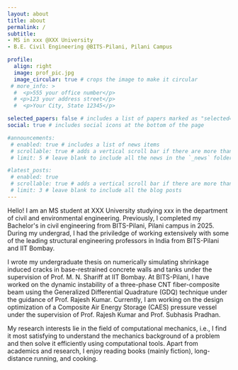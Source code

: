 ```yaml
---
layout: about
title: about
permalink: /
subtitle:
- MS in xxx @XXX University
- B.E. Civil Engineering @BITS-Pilani, Pilani Campus

profile:
  align: right
  image: prof_pic.jpg
  image_circular: true # crops the image to make it circular
 # more_info: >
  #  <p>555 your office number</p>
  # <p>123 your address street</p>
  #  <p>Your City, State 12345</p>

selected_papers: false # includes a list of papers marked as "selected={true}"
social: true # includes social icons at the bottom of the page

#announcements:
 # enabled: true # includes a list of news items
 # scrollable: true # adds a vertical scroll bar if there are more than 3 news items
 # limit: 5 # leave blank to include all the news in the `_news` folder

#latest_posts:
 # enabled: true
 # scrollable: true # adds a vertical scroll bar if there are more than 3 new posts items
 # limit: 3 # leave blank to include all the blog posts
---
```


Hello! I am an MS student at XXX University studying xxx in the department of civil and environmental engineering. Previously, I completed my Bachelor's in civil engineering from BITS-Pilani, Pilani campus in 2025. During my undergrad, I had the priviledge of working extensively with some of the leading structural engineering professors in India from BITS-Pilani and IIT Bombay.

I wrote my undergraduate thesis on numerically simulating shrinkage induced cracks in base-restrained concrete walls and tanks under the supervision of Prof. M. N. Shariff at IIT Bombay. At BITS-Pilani, I have worked on the dynamic instability of a three-phase CNT fiber-composite beam using the Generalized Differential Quadrature (GDQ) technique under the guidance of Prof. Rajesh Kumar. Currently, I am working on the design optimization of a Composite Air Energy Storage (CAES) pressure vessel under the supervision of Prof. Rajesh Kumar and Prof. Subhasis Pradhan.

My research interests lie in the field of computational mechanics, i.e., I find it most satisfying to understand the mechanics background of a problem and then solve it efficiently using computational tools. Apart from academics and research, I enjoy reading books (mainly fiction), long-distance running, and cooking.

<!-- Write your biography here. Tell the world about yourself. Link to your favorite [subreddit](http://reddit.com). You can put a picture in, too. The code is already in, just name your picture `prof_pic.jpg` and put it in the `img/` folder.

# Put your address / P.O. box / other info right below your picture. You can also disable any of these elements by editing `profile` property of the YAML header of your `_pages/about.md`. Edit `_bibliography/papers.bib` and Jekyll will render your [publications page](/al-folio/publications/) automatically.

# Link to your social media connections, too. This theme is set up to use [Font Awesome icons](https://fontawesome.com/) and [Academicons](https://jpswalsh.github.io/academicons/), like the ones below. Add your Facebook, Twitter, LinkedIn, Google Scholar, or just disable all of them. -->


